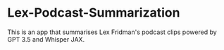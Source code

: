 # Lex-Podcast-Summarization
This is an app that summarises Lex Fridman's podcast clips powered by GPT 3.5 and Whisper JAX. 
